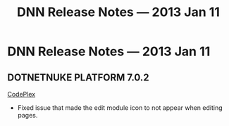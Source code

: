 ﻿---
uid: relnotes-2013-jan-11
topic: relnotes-2013-jan-11
locale: en
title: DNN Release Notes — 2013 Jan 11
dnneditions:
dnnversion: 09.02.00
---

# DNN Release Notes — 2013 Jan 11

## DOTNETNUKE PLATFORM 7.0.2

[CodePlex](https://dotnetnuke.codeplex.com/releases/view/100158)

*   Fixed issue that made the edit module icon to not appear when editing pages.
